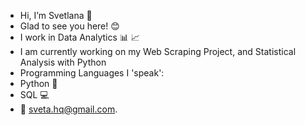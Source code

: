 - Hi, I’m Svetlana :wave:
- Glad to see you here! :blush:
- I work in Data Analytics :bar_chart: :chart_with_upwards_trend:
- I am currently working on my Web Scraping Project, and Statistical Analysis with Python 
- Programming Languages I 'speak':
- Python :snake:
- SQL :computer:
- :email: sveta.hq@gmail.com.



<!---
SvetlanaRedkina/SvetlanaRedkina is a ✨ special ✨ repository because its `README.md` (this file) appears on your GitHub profile.
You can click the Preview link to take a look at your changes.
--->
